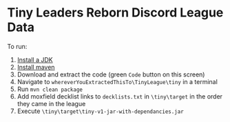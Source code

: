 # Tiny Leaders Reborn Discord League Data

To run:
1. [Install a JDK](https://docs.oracle.com/en/java/javase/20/install/overview-jdk-installation.html)
2. [Install maven](https://maven.apache.org/install.html)
3. Download and extract the code (green `Code` button on this screen)
4. Navigate to `whereverYouExtractedThisTo\TinyLeague\tiny` in a terminal
5. Run `mvn clean package`
6. Add moxfield decklist links to `decklists.txt` in `\tiny\target` in the order they came in the league
7. Execute `\tiny\target\tiny-v1-jar-with-dependancies.jar`